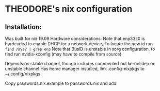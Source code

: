 # THEODORE's nix configuration

## Installation:

Was built for nix 19.09
Hardware considerations:
Note that enp33s0 is hardcoded to enable DHCP for a network device, 
To locate the new id run `find /sys/ | grep enp`
Note that BusID is unstable in xorg configuration, to find run nvidia-xconfig (may have to compile from source)

Depends on stable channel, though includes commented out kernel dep on unstable channel
Has home manager installed, link .config-nixpkgs to ~/.config/nixpkgs

Copy passwords.nix.example to passwords.nix and add 
